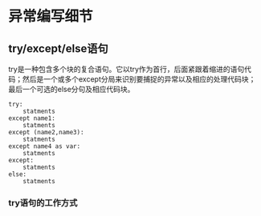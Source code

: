 # 异常编写细节

## try/except/else语句

try是一种包含多个块的复合语句。它以try作为首行，后面紧跟着缩进的语句代码；然后是一个或多个except分局来识别要捕捉的异常以及相应的处理代码块；最后一个可选的else分句及相应代码块。

```
try:
    statments
except name1:
    statments
except (name2,name3):
    statments
except name4 as var:
    statments
except:
    statments
else:
    statments
```

### try语句的工作方式
